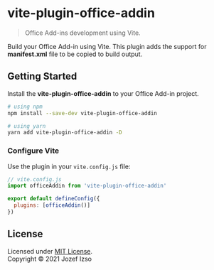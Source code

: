 # vite-plugin-office-addin

> Office Add-ins development using Vite.

Build your Office Add-in using Vite. This plugin adds the support
for **manifest.xml** file to be copied to build output.

## Getting Started

Install the **vite-plugin-office-addin** to your Office Add-in project.

```sh
# using npm
npm install --save-dev vite-plugin-office-addin

# using yarn
yarn add vite-plugin-office-addin -D
```

### Configure Vite

Use the plugin in your `vite.config.js` file:

```js
// vite.config.js
import officeAddin from 'vite-plugin-office-addin'

export default defineConfig({
  plugins: [officeAddin()]
})
```

## License

Licensed under [MIT License](LICENSE).  
Copyright © 2021 Jozef Izso
